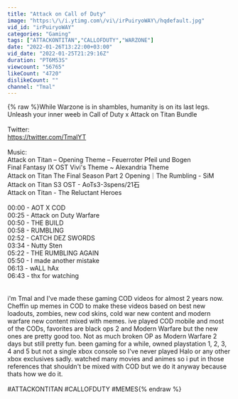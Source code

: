 ```yaml
---
title: "Attack on Call of Duty"
image: "https:\/\/i.ytimg.com\/vi\/irPuiryoWAY\/hqdefault.jpg"
vid_id: "irPuiryoWAY"
categories: "Gaming"
tags: ["ATTACKONTITAN","CALLOFDUTY","WARZONE"]
date: "2022-01-26T13:22:00+03:00"
vid_date: "2022-01-25T21:29:16Z"
duration: "PT6M53S"
viewcount: "56765"
likeCount: "4720"
dislikeCount: ""
channel: "Tmal"
---
```

{% raw %}While Warzone is in shambles, humanity is on its last legs. Unleash your inner weeb in Call of Duty x Attack on Titan Bundle<br /><br />Twitter:<br /><a rel="nofollow" target="blank" href="https://twitter.com/TmalYT">https://twitter.com/TmalYT</a><br /><br />Music:<br />Attack on Titan – Opening Theme – Feuerroter Pfeil und Bogen<br />Final Fantasy IX OST Vivi's Theme ~ Alexandria Theme<br />Attack on Titan The Final Season Part 2 Opening｜The Rumbling - SiM<br />Attack on Titan S3 OST - AoTs3-3spens/21石<br />Attack on Titan - The Reluctant Heroes<br /><br />00:00 - AOT X COD<br />00:25 - Attack on Duty Warfare<br />00:50 - THE BUILD<br />00:58 -  RUMBLING<br />02:52 - CATCH DEZ SWORDS<br />03:34 - Nutty Sten<br />05:22 - THE RUMBLING AGAIN<br />05:50 - I made another mistake<br />06:13 - wALL hAx<br />06:43 - thx for watching<br /><br /><br />i'm Tmal and I've made these gaming COD videos for almost 2 years now. Cheffin up memes in COD to make these videos based on best new loadouts, zombies,  new cod skins, cold war new content and modern warfare new content mixed with memes. ive played COD mobile and most of the CODs, favorites are black ops 2 and Modern Warfare but the new ones are pretty good too. Not as much broken OP as Modern Warfare 2 days but still pretty fun. been gaming for a while, owned playstation 1, 2, 3, 4 and 5 but not a single xbox console so I've never played Halo or any other xbox exclusives sadly. watched many movies and animes so i put in those references that shouldn't be mixed with COD but we do it anyway because thats how we do it.<br /><br />#ATTACKONTITAN #CALLOFDUTY #MEMES{% endraw %}
